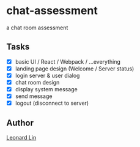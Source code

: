 # chat-assessment
a chat room assessment

## Tasks

* [X] basic UI / React / Webpack / ...everything
* [X] landing page design (Welcome / Server status)
* [X] login server & user dialog
* [X] chat room design
* [X] display system message
* [X] send message
* [X] logout (disconnect to server)

## Author

[Leonard Lin](https://github.com/gwokae)
